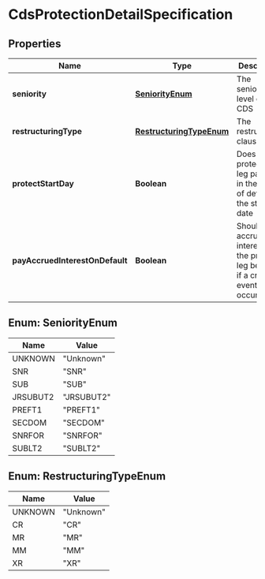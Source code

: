 

# CdsProtectionDetailSpecification

## Properties

Name | Type | Description | Notes
------------ | ------------- | ------------- | -------------
**seniority** | [**SeniorityEnum**](#SeniorityEnum) | The seniority level of the CDS | 
**restructuringType** | [**RestructuringTypeEnum**](#RestructuringTypeEnum) | The restructuring clause | 
**protectStartDay** | **Boolean** | Does the protection leg pay out in the case of default on the start date | 
**payAccruedInterestOnDefault** | **Boolean** | Should accrued interest on the premium leg be paid if a credit event occurs | 



## Enum: SeniorityEnum

Name | Value
---- | -----
UNKNOWN | &quot;Unknown&quot;
SNR | &quot;SNR&quot;
SUB | &quot;SUB&quot;
JRSUBUT2 | &quot;JRSUBUT2&quot;
PREFT1 | &quot;PREFT1&quot;
SECDOM | &quot;SECDOM&quot;
SNRFOR | &quot;SNRFOR&quot;
SUBLT2 | &quot;SUBLT2&quot;



## Enum: RestructuringTypeEnum

Name | Value
---- | -----
UNKNOWN | &quot;Unknown&quot;
CR | &quot;CR&quot;
MR | &quot;MR&quot;
MM | &quot;MM&quot;
XR | &quot;XR&quot;



